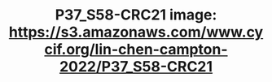 ---
title: "P37_S58-CRC21
image: https://s3.amazonaws.com/www.cycif.org/lin-chen-campton-2022/P37_S58-CRC21"
layout: osd-exhibit
paper: config-orion-crc
figure: P37_S58-CRC21
---